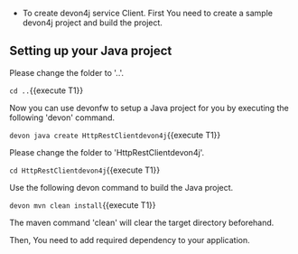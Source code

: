 * To create devon4j service Client. First You need to create a sample devon4j project and build the project.


## Setting up your Java project

Please change the folder to &#39;..&#39;.

`cd ..`{{execute T1}}

Now you can use devonfw to setup a Java project for you by executing the following 'devon' command.

`devon java create HttpRestClientdevon4j`{{execute T1}}



Please change the folder to &#39;HttpRestClientdevon4j&#39;.

`cd HttpRestClientdevon4j`{{execute T1}}
 
Use the following devon command to build the Java project.

`devon mvn clean install`{{execute T1}}

The maven command 'clean' will clear the target directory beforehand. 



Then, You need to add required dependency to your application. 
